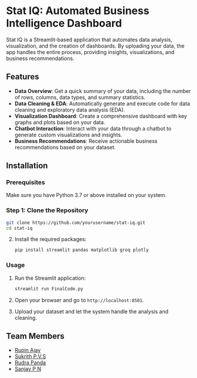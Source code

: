 # Stat IQ: Automated Business Intelligence Dashboard

Stat IQ is a Streamlit-based application that automates data analysis, visualization, and the creation of dashboards. By uploading your data, the app handles the entire process, providing insights, visualizations, and business recommendations.

## Features

- **Data Overview**: Get a quick summary of your data, including the number of rows, columns, data types, and summary statistics.
- **Data Cleaning & EDA**: Automatically generate and execute code for data cleaning and exploratory data analysis (EDA).
- **Visualization Dashboard**: Create a comprehensive dashboard with key graphs and plots based on your data.
- **Chatbot Interaction**: Interact with your data through a chatbot to generate custom visualizations and insights.
- **Business Recommendations**: Receive actionable business recommendations based on your dataset.

## Installation

### Prerequisites

Make sure you have Python 3.7 or above installed on your system.

### Step 1: Clone the Repository

```bash
git clone https://github.com/yourusername/stat-iq.git
cd stat-iq
```

2. Install the required packages:
    ```bash
    pip install streamlit pandas matplotlib groq plotly
    ```

### Usage

1. Run the Streamlit application:
    ```bash
    streamlit run FinalCode.py
    ```

2. Open your browser and go to `http://localhost:8501`.

3. Upload your dataset and let the system handle the analysis and cleaning.

## Team Members

- [Rupin Ajay](https://github.com/lucyfier56)
- [Sukrith P.V.S](https://github.com/sukrithpvs)
- [Rudra Panda](https://github.com/lucyfier56)
- [Sanjay P N](https://github.com/sanjayperam04)







